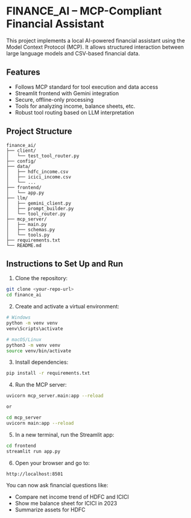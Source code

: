 # FINANCE_AI – MCP-Compliant Financial Assistant

This project implements a local AI-powered financial assistant using the Model Context Protocol (MCP). It allows structured interaction between large language models and CSV-based financial data.

## Features

- Follows MCP standard for tool execution and data access
- Streamlit frontend with Gemini integration
- Secure, offline-only processing
- Tools for analyzing income, balance sheets, etc.
- Robust tool routing based on LLM interpretation

## Project Structure

```text
finance_ai/
├── client/
│   └── test_tool_router.py
├── config/
├── data/
│   ├── hdfc_income.csv
│   ├── icici_income.csv
│   └── ...
├── frontend/
│   └── app.py
├── llm/
│   ├── gemini_client.py
│   ├── prompt_builder.py
│   └── tool_router.py
├── mcp_server/
│   ├── main.py
│   ├── schemas.py
│   └── tools.py
├── requirements.txt
└── README.md
```

## Instructions to Set Up and Run

1. Clone the repository:

```bash
git clone <your-repo-url>
cd finance_ai
```

2. Create and activate a virtual environment:

```bash
# Windows
python -m venv venv
venv\Scripts\activate

# macOS/Linux
python3 -m venv venv
source venv/bin/activate
```

3. Install dependencies:

```bash
pip install -r requirements.txt
```

4. Run the MCP server:

```bash
uvicorn mcp_server.main:app --reload

or 

cd mcp_server
uvicorn main:app --reload
```

5. In a new terminal, run the Streamlit app:

```bash
cd frontend
streamlit run app.py
```

6. Open your browser and go to:

```
http://localhost:8501
```

You can now ask financial questions like:

- Compare net income trend of HDFC and ICICI
- Show me balance sheet for ICICI in 2023
- Summarize assets for HDFC
